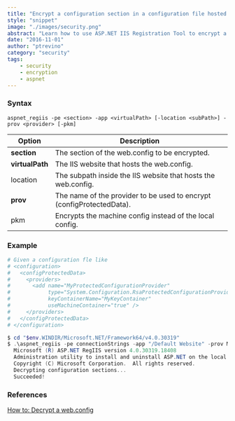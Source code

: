 ```yaml
---
title: "Encrypt a configuration section in a configuration file hosted in IIS"
style: "snippet"
image: "./images/security.png"
abstract: "Learn how to use ASP.NET IIS Registration Tool to encrypt a configuration section in a configuration file hosted in IIS."
date: "2016-11-01"
author: "ptrevino"
category: "security"
tags:
    - security
    - encryption
    - aspnet
---
```


<!-- start:abstract -->

### Syntax

```
aspnet_regiis -pe <section> -app <virtualPath> [-location <subPath>] -prov <provider> [-pkm]
```

| Option              | Description                                                           |
| ------------------- | --------------------------------------------------------------------- |
| **section**         | The section of the web.config to be encrypted.                        |
| **virtualPath**     | The IIS website that hosts the web.config.                            |
| location <subPath>  | The subpath inside the IIS website that hosts the web.config.         |
| **prov <provider>** | The name of the provider to be used to encrypt (configProtectedData). |
| pkm                 | Encrypts the machine config instead of the local config.              |

<!-- end:abstract -->

### Example

```powershell
# Given a configuration fle like
# <configuration>
#   <configProtectedData>
#     <providers>
#       <add name="MyProtectedConfigurationProvider" 
#            type="System.Configuration.RsaProtectedConfigurationProvider, ..." 
#            keyContainerName="MyKeyContainer" 
#            useMachineContainer="true" />
#     </providers>
#   </configProtectedData>
# </configuration>

$ cd "$env.WINDIR/Microsoft.NET/Framework64/v4.0.30319"
$ .\aspnet_regiis -pe connectionStrings -app "/Default Website" -prov MyProtectedConfigurationProvider
  Microsoft (R) ASP.NET RegIIS version 4.0.30319.18408
  Administration utility to install and uninstall ASP.NET on the local machine.
  Copyright (C) Microsoft Corporation.  All rights reserved.
  Decrypting configuration sections...
  Succeeded!
```

### References
[How to: Decrypt a web.config](https://msdn.microsoft.com/en-us/library/bb986792.aspx)
